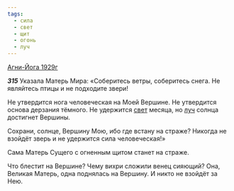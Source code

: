 ```yaml
---
tags:
  - сила
  - свет
  - щит
  - огонь
  - луч
---
```


[Агни-Йога 1929г](/agni/1929)

___315___
Указала Матерь Мира: «Соберитесь ветры, соберитесь снега. Не являйтесь птицы и не подходите звери!   

Не утвердится нога человеческая на Моей Вершине. Не утвердится основа дерзания тёмного. Не удержится [свет](/tag/#свет) месяца, но [луч](/tag/#луч) солнца достигнет Вершины.   

Сохрани, солнце, Вершину Мою, ибо где встану на страже? Никогда не взойдёт зверь и не удержится сила человеческая!»   

Сама Матерь Сущего с огненным щитом станет на страже.   

Что блестит на Вершине? Чему вихри сложили венец сияющий? Она, Великая Матерь, одна поднялась на Вершину. И никто не взойдёт за Нею.
